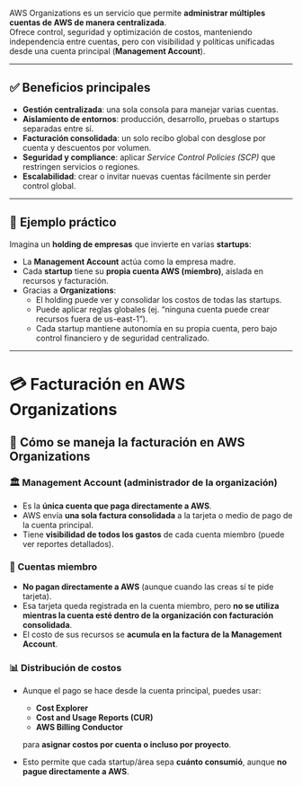 AWS Organizations es un servicio que permite **administrar múltiples cuentas de AWS de manera centralizada**.  
Ofrece control, seguridad y optimización de costos, manteniendo independencia entre cuentas, pero con visibilidad y políticas unificadas desde una cuenta principal (**Management Account**).  

---

## ✅ Beneficios principales
- **Gestión centralizada**: una sola consola para manejar varias cuentas.  
- **Aislamiento de entornos**: producción, desarrollo, pruebas o startups separadas entre sí.  
- **Facturación consolidada**: un solo recibo global con desglose por cuenta y descuentos por volumen.  
- **Seguridad y compliance**: aplicar *Service Control Policies (SCP)* que restringen servicios o regiones.  
- **Escalabilidad**: crear o invitar nuevas cuentas fácilmente sin perder control global.  

---

## 📂 Ejemplo práctico
Imagina un **holding de empresas** que invierte en varias **startups**:

- La **Management Account** actúa como la empresa madre.  
- Cada **startup** tiene su **propia cuenta AWS (miembro)**, aislada en recursos y facturación.  
- Gracias a **Organizations**:  
  - El holding puede ver y consolidar los costos de todas las startups.  
  - Puede aplicar reglas globales (ej. “ninguna cuenta puede crear recursos fuera de us-east-1”).  
  - Cada startup mantiene autonomía en su propia cuenta, pero bajo control financiero y de seguridad centralizado.  

---
# 💳 Facturación en AWS Organizations

## 📌 Cómo se maneja la facturación en AWS Organizations

### 🏛️ Management Account (administrador de la organización)
- Es la **única cuenta que paga directamente a AWS**.  
- AWS envía **una sola factura consolidada** a la tarjeta o medio de pago de la cuenta principal.  
- Tiene **visibilidad de todos los gastos** de cada cuenta miembro (puede ver reportes detallados).  

### 👥 Cuentas miembro
- **No pagan directamente a AWS** (aunque cuando las creas sí te pide tarjeta).  
- Esa tarjeta queda registrada en la cuenta miembro, pero **no se utiliza mientras la cuenta esté dentro de la organización con facturación consolidada**.  
- El costo de sus recursos se **acumula en la factura de la Management Account**.  

### 📊 Distribución de costos
- Aunque el pago se hace desde la cuenta principal, puedes usar:  
  - **Cost Explorer**  
  - **Cost and Usage Reports (CUR)**  
  - **AWS Billing Conductor**  

  para **asignar costos por cuenta o incluso por proyecto**.  

- Esto permite que cada startup/área sepa **cuánto consumió**, aunque **no pague directamente a AWS**.  
